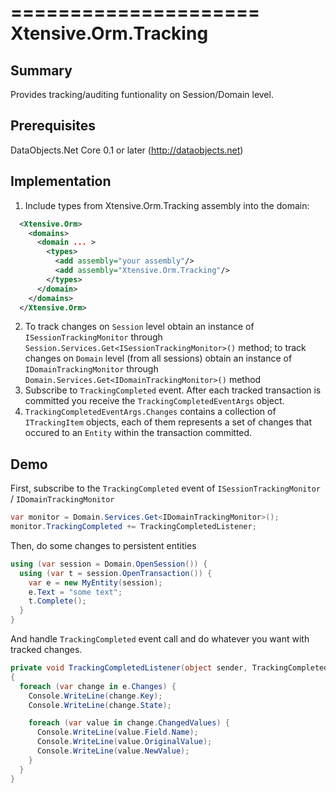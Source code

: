 ﻿=====================
Xtensive.Orm.Tracking
=====================

Summary
-------
Provides tracking/auditing funtionality on Session/Domain level.

Prerequisites
-------------
DataObjects.Net Core 0.1 or later (http://dataobjects.net)

Implementation
--------------

1. Include types from Xtensive.Orm.Tracking assembly into the domain:

```xml
  <Xtensive.Orm>
    <domains>
      <domain ... >
        <types>
          <add assembly="your assembly"/>
          <add assembly="Xtensive.Orm.Tracking"/>
        </types>
      </domain>
    </domains>
  </Xtensive.Orm>
```

2. To track changes on ```Session``` level obtain an instance of ```ISessionTrackingMonitor``` through ```Session.Services.Get<ISessionTrackingMonitor>()``` method; to track changes on ```Domain``` level (from all sessions) obtain an instance of ```IDomainTrackingMonitor``` through ```Domain.Services.Get<IDomainTrackingMonitor>()``` method
3. Subscribe to ```TrackingCompleted``` event. After each tracked transaction is committed you receive the ```TrackingCompletedEventArgs``` object.
4. ```TrackingCompletedEventArgs.Changes``` contains a collection of ```ITrackingItem``` objects, each of them represents a set of changes that occured to an ```Entity``` within the transaction committed.

Demo
----

First, subscribe to the ```TrackingCompleted``` event of ```ISessionTrackingMonitor``` / ```IDomainTrackingMonitor```

```csharp
var monitor = Domain.Services.Get<IDomainTrackingMonitor>();
monitor.TrackingCompleted += TrackingCompletedListener;
```

Then, do some changes to persistent entities

```csharp
using (var session = Domain.OpenSession()) {
  using (var t = session.OpenTransaction()) {
    var e = new MyEntity(session);
    e.Text = "some text";
    t.Complete();
  }
}
```

And handle ```TrackingCompleted``` event call and do whatever you want with tracked changes.

```csharp
private void TrackingCompletedListener(object sender, TrackingCompletedEventArgs e)
{
  foreach (var change in e.Changes) {
    Console.WriteLine(change.Key);
    Console.WriteLine(change.State);

    foreach (var value in change.ChangedValues) {
      Console.WriteLine(value.Field.Name);
      Console.WriteLine(value.OriginalValue);
      Console.WriteLine(value.NewValue);
    }
  }
}
```
